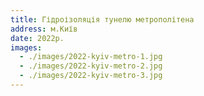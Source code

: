 ```yaml
---
title: Гідроізоляція тунелю метрополітена
address: м.Київ
date: 2022р.
images:
  - ./images/2022-kyiv-metro-1.jpg
  - ./images/2022-kyiv-metro-2.jpg
  - ./images/2022-kyiv-metro-3.jpg
---
```

